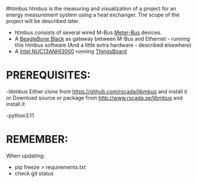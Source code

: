 #htmbus
htmbus is the measuring and visualization of a project for an energy measurement system using a heat exchanger. The scope of the project will be described later.

- htmbus consists of several wired M-Bus [Meter-Bus](https://m-bus.com/) devices.
- A [BeagleBone Black](https://www.beagleboard.org/boards/beaglebone-black) as gateway between M-Bus and Ethernet - running this htmbus software (And a little extra hardware - described elsewhere)
- A [Intel NUC13ANHI3000](https://www.intel.com/content/dam/support/us/en/documents/intel-nuc/NUC13AN_TechProdSpec.pdf) running [ThingsBoard](https://thingsboard.io/)





PREREQUISITES:
==============

-libmbus
 Either clone from https://github.com/rscada/libmbus and install it
  or
 Download source or package from http://www.rscada.se/libmbus and install it


 -python3.11



 REMEMBER:
 =========

 When updating:
  - pip freeze > requirements.txt
  - check git status



